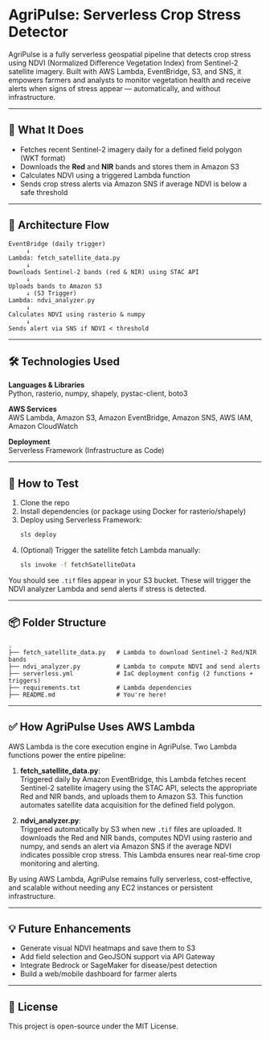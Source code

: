 # AgriPulse: Serverless Crop Stress Detector

AgriPulse is a fully serverless geospatial pipeline that detects crop stress using NDVI (Normalized Difference Vegetation Index) from Sentinel-2 satellite imagery. Built with AWS Lambda, EventBridge, S3, and SNS, it empowers farmers and analysts to monitor vegetation health and receive alerts when signs of stress appear — automatically, and without infrastructure.

---

## 🚀 What It Does

- Fetches recent Sentinel-2 imagery daily for a defined field polygon (WKT format)
- Downloads the **Red** and **NIR** bands and stores them in Amazon S3
- Calculates NDVI using a triggered Lambda function
- Sends crop stress alerts via Amazon SNS if average NDVI is below a safe threshold

---

## 🔁 Architecture Flow

```
EventBridge (daily trigger)
     ↓
Lambda: fetch_satellite_data.py
     ↓
Downloads Sentinel-2 bands (red & NIR) using STAC API
     ↓
Uploads bands to Amazon S3
     ↓ (S3 Trigger)
Lambda: ndvi_analyzer.py
     ↓
Calculates NDVI using rasterio & numpy
     ↓
Sends alert via SNS if NDVI < threshold
```

---

## 🛠️ Technologies Used

**Languages & Libraries**  
Python, rasterio, numpy, shapely, pystac-client, boto3

**AWS Services**  
AWS Lambda, Amazon S3, Amazon EventBridge, Amazon SNS, AWS IAM, Amazon CloudWatch

**Deployment**  
Serverless Framework (Infrastructure as Code)

---

## 🧪 How to Test

1. Clone the repo  
2. Install dependencies (or package using Docker for rasterio/shapely)
3. Deploy using Serverless Framework:
   ```bash
   sls deploy
   ```
4. (Optional) Trigger the satellite fetch Lambda manually:
   ```bash
   sls invoke -f fetchSatelliteData
   ```

You should see `.tif` files appear in your S3 bucket. These will trigger the NDVI analyzer Lambda and send alerts if stress is detected.

---

## 📦 Folder Structure

```
.
├── fetch_satellite_data.py   # Lambda to download Sentinel-2 Red/NIR bands
├── ndvi_analyzer.py          # Lambda to compute NDVI and send alerts
├── serverless.yml            # IaC deployment config (2 functions + triggers)
├── requirements.txt          # Lambda dependencies
├── README.md                 # You're here!
```


---

## ✅ How AgriPulse Uses AWS Lambda

AWS Lambda is the core execution engine in AgriPulse. Two Lambda functions power the entire pipeline:

1. **fetch_satellite_data.py**:  
   Triggered daily by Amazon EventBridge, this Lambda fetches recent Sentinel-2 satellite imagery using the STAC API, selects the appropriate Red and NIR bands, and uploads them to Amazon S3. This function automates satellite data acquisition for the defined field polygon.

2. **ndvi_analyzer.py**:  
   Triggered automatically by S3 when new `.tif` files are uploaded. It downloads the Red and NIR bands, computes NDVI using rasterio and numpy, and sends an alert via Amazon SNS if the average NDVI indicates possible crop stress. This Lambda ensures near real-time crop monitoring and alerting.

By using AWS Lambda, AgriPulse remains fully serverless, cost-effective, and scalable without needing any EC2 instances or persistent infrastructure.

---

## 💡 Future Enhancements

- Generate visual NDVI heatmaps and save them to S3
- Add field selection and GeoJSON support via API Gateway
- Integrate Bedrock or SageMaker for disease/pest detection
- Build a web/mobile dashboard for farmer alerts

---

## 📄 License

This project is open-source under the MIT License.
